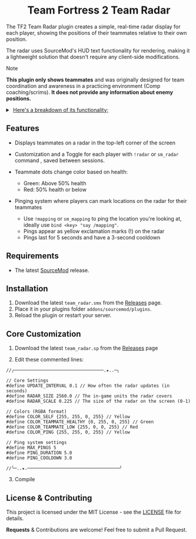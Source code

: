 <h1 align="center">Team Fortress 2 Team Radar</h1>

The TF2 Team Radar plugin creates a simple, real-time radar display for each player, showing the positions of their teammates relative to their own position. 

The radar uses SourceMod's HUD text functionality for rendering, making it a lightweight solution that doesn't require any client-side modifications.

>[!NOTE]
> **This plugin only shows teammates** and was originally designed for team coordination and awareness in a practicing environment (Comp coaching/scrims). **It does not provide any information about enemy positions.**

<details>
<summary>‎ <ins>Here's a breakdown of its functionality;</ins> </summary>

1. **Initialization**: When a player connects, the radar is automatically enabled for them.

2. **Regular Updates**: The plugin updates the radar display at regular intervals (default: every 0.1 seconds).

3. **Player Position Calculation**: For each update, the plugin:
   - Gets the position and angle of the player
   - Calculates the relative positions/health of all teammates

4. **Radar Display**: The plugin then:
   - Creates a radar background in the top-left corner of the screen
   - Represents the player as a yellow up-facing arrow (▲) in the center of the radar
   - Shows teammates as dots on the radar
   - Teammate dots are green when above 50% health, and red when at or below 50% health

5. **Rotation**: The radar rotates based on the player's view angle, ensuring that "up" on the radar always corresponds to the direction the player is facing.

6. **Range Limitation**: Only teammates within a certain range are displayed on the radar. (Customizable, default is 2560 game units)

</details>

## Features

- Displays teammates on a radar in the top-left corner of the screen
- Customization and a Toggle for each player with `!radar` or `sm_radar` command , saved between sessions.
- Teammate dots change color based on health:

  - Green: Above 50% health
  - Red: 50% health or below
  
- Pinging system where players can mark locations on the radar for their teammates

  - Use `!mapping` or `sm_mapping` to ping the location you're looking at, ideally use `bind <key> "say /mapping"`.
  - Pings appear as yellow exclamation marks (!) on the radar
  - Pings last for 5 seconds and have a 3-second cooldown


## Requirements

- The latest [SourceMod](https://www.sourcemod.net/downloads.php) release.

## Installation

1. Download the latest `team_radar.smx` from the [Releases](https://github.com/vexx-sm/tf2-team-radar/releases) page.
2. Place it in your plugins folder `addons/sourcemod/plugins`.
3. Reload the plugin or restart your server.

## Core Customization

1. Download the latest `team_radar.sp` from the [Releases](https://github.com/vexx-sm/tf2-team-radar/releases) page

2. Edit these commented lines:

```
//╭──────────────────────────────────.★..─╮

// Core Settings
#define UPDATE_INTERVAL 0.1 // How often the radar updates (in seconds)
#define RADAR_SIZE 2560.0 // The in-game units the radar covers
#define RADAR_SCALE 0.225 // The size of the radar on the screen (0-1)

// Colors (RGBA format)
#define COLOR_SELF {255, 255, 0, 255} // Yellow
#define COLOR_TEAMMATE_HEALTHY {0, 255, 0, 255} // Green
#define COLOR_TEAMMATE_LOW {255, 0, 0, 255} // Red
#define COLOR_PING {255, 255, 0, 255} // Yellow

// Ping system settings
#define MAX_PINGS 5			
#define PING_DURATION 5.0
#define PING_COOLDOWN 3.0

//╰─..★.───────────────────────────────────╯
```


3. Compile


## License & Contributing

This project is licensed under the MIT License - see the [LICENSE](LICENSE) file for details.

**Requests** & Contributions are welcome! Feel free to submit a Pull Request.
